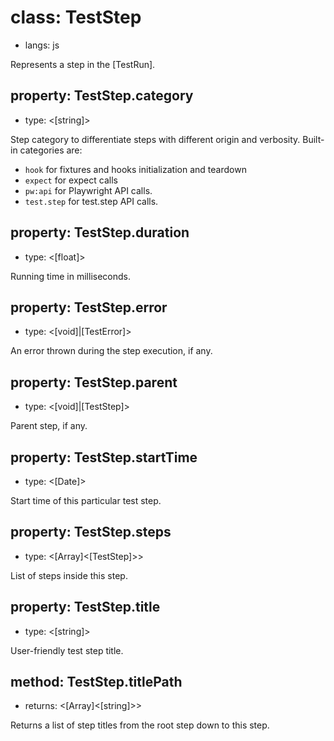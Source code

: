 # class: TestStep
* langs: js

Represents a step in the [TestRun].

## property: TestStep.category
- type: <[string]>

Step category to differentiate steps with different origin and verbosity. Built-in categories are:
* `hook` for fixtures and hooks initialization and teardown
* `expect` for expect calls
* `pw:api` for Playwright API calls.
* `test.step` for test.step API calls.

## property: TestStep.duration
- type: <[float]>

Running time in milliseconds.

## property: TestStep.error
- type: <[void]|[TestError]>

An error thrown during the step execution, if any.

## property: TestStep.parent
- type: <[void]|[TestStep]>

Parent step, if any.

## property: TestStep.startTime
- type: <[Date]>

Start time of this particular test step.

## property: TestStep.steps
- type: <[Array]<[TestStep]>>

List of steps inside this step.

## property: TestStep.title
- type: <[string]>

User-friendly test step title.

## method: TestStep.titlePath
- returns: <[Array]<[string]>>

Returns a list of step titles from the root step down to this step.
